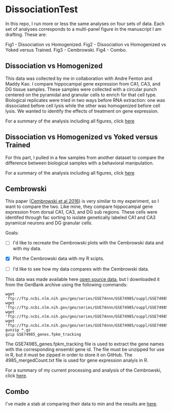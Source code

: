 # DissociationTest

In this repo, I run more or less the same analyses on four sets of data. Each set of analyses corresponds to a multi-panel figure in the manuscript I am drafting. These are:

Fig1 - Dissociation vs Homogenized.
Fig2 - Dissociation vs Homogenized vs Yoked versus Trained. 
Fig3 - Cembrowski.
Fig4 - Combo.

## Dissociation vs Homogenized
This data was collected by me in collaboration with Andre Fenton and Maddy Kao. I compare hippocampal gene expression from CA1, CA3, and DG tissue samples. These samples were collected with a circular punch centered on the pyramidal and granular cells to enrich for that cell type. Biological replicates were tried in two ways before RNA extraction: one was dissociated before cell lysis while the other was homogenized before cell lysis. We wanted to identify the effects of treatment on gene expression. 

For a summary of the analysis including all figures, click [here](bin/DissociationTest.md)

## Dissociation vs Homogenized vs Yoked versus Trained 

For this part, I pulled in a few samples from another dataset to compare the difference between biological samples with a behavioral manipulation. 

For a summary of the analysis including all figures, click [here](bin/behavior.md)

## Cembrowski


This paper ([Cembrowski et al 2016](https://elifesciences.org/content/5/e14997#fig1s3)) is very similar to my experiment, so I want to compare the two. Like mine, they compare hippocampal gene expression from dorsal CA1, CA3, and DG sub regions. These cells were identifed through fac sorting to isolate genetically labeled CA1 and CA3 pyramical neurons and DG granular cells. 

Goals:
- [ ] I'd like to recreate the Cembrowski plots with the Cembrowski data and with my data.
- [x] Plot the Cembrowski data with my R scipts.
- [ ] I'd like to see how my data compares with the Cembrowski data. 


This data was made available here [open source data](https://www.janelia.org/lab/spruston-lab/resources/source-data-simulation-code-other-resources), but I downloaded it from the GenBank archive using the following commands: 

~~~~
wget 'ftp://ftp.ncbi.nlm.nih.gov/geo/series/GSE74nnn/GSE74985/suppl/GSE74985_gene_exp.diff.gz'
wget 'ftp://ftp.ncbi.nlm.nih.gov/geo/series/GSE74nnn/GSE74985/suppl/GSE74985_genes.fpkm_tracking.gz'
wget 'ftp://ftp.ncbi.nlm.nih.gov/geo/series/GSE74nnn/GSE74985/suppl/GSE74985_genes.read_group_tracking.txt.gz'
wget 'ftp://ftp.ncbi.nlm.nih.gov/geo/series/GSE74nnn/GSE74985/suppl/GSE74985_mergedCount.txt.gz'
gunzip *.gz
gzip GSE74985_genes.fpkm_tracking
~~~~

The GSE74985_genes.fpkm_tracking file is used to extract the gene names with the corresponding ensembl gene id. The file must be unzipped for use in R, but it must be zipped in order to store it on GitHub. The 4985_mergedCount.txt file is used for gene expression analyis in R.

For a summary of my current processing and analysis of the Cembrowski, click [here](bin/Cembrowski.md).

## Combo

I've made a stab at comparing their data to min and the results are [here](bin/combo.md).
